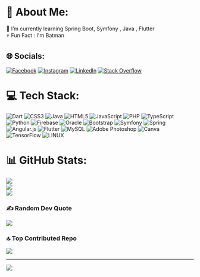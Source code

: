 # 💫 About Me:
🌱 I’m currently learning Spring Boot, Symfony , Java , Flutter<br>⚡ Fun Fact : I'm Batman


## 🌐 Socials:
[![Facebook](https://img.shields.io/badge/Facebook-%231877F2.svg?logo=Facebook&logoColor=white)](https://facebook.com/aziz.khannoussi) [![Instagram](https://img.shields.io/badge/Instagram-%23E4405F.svg?logo=Instagram&logoColor=white)](https://instagram.com/azizkhannoussi) [![LinkedIn](https://img.shields.io/badge/LinkedIn-%230077B5.svg?logo=linkedin&logoColor=white)](https://linkedin.com/in/khannoussi-mohamed-aziz) [![Stack Overflow](https://img.shields.io/badge/-Stackoverflow-FE7A16?logo=stack-overflow&logoColor=white)](https://stackoverflow.com/users/mohamed-aziz-khannoussi) 

# 💻 Tech Stack:
![Dart](https://img.shields.io/badge/dart-%230175C2.svg?style=flat&logo=dart&logoColor=white) ![CSS3](https://img.shields.io/badge/css3-%231572B6.svg?style=flat&logo=css3&logoColor=white) ![Java](https://img.shields.io/badge/java-%23ED8B00.svg?style=flat&logo=java&logoColor=white) ![HTML5](https://img.shields.io/badge/html5-%23E34F26.svg?style=flat&logo=html5&logoColor=white) ![JavaScript](https://img.shields.io/badge/javascript-%23323330.svg?style=flat&logo=javascript&logoColor=%23F7DF1E) ![PHP](https://img.shields.io/badge/php-%23777BB4.svg?style=flat&logo=php&logoColor=white) ![TypeScript](https://img.shields.io/badge/typescript-%23007ACC.svg?style=flat&logo=typescript&logoColor=white) ![Python](https://img.shields.io/badge/python-3670A0?style=flat&logo=python&logoColor=ffdd54) ![Firebase](https://img.shields.io/badge/firebase-%23039BE5.svg?style=flat&logo=firebase) ![Oracle](https://img.shields.io/badge/Oracle-F80000?style=flat&logo=oracle&logoColor=white) ![Bootstrap](https://img.shields.io/badge/bootstrap-%23563D7C.svg?style=flat&logo=bootstrap&logoColor=white) ![Symfony](https://img.shields.io/badge/symfony-%23000000.svg?style=flat&logo=symfony&logoColor=white) ![Spring](https://img.shields.io/badge/spring-%236DB33F.svg?style=flat&logo=spring&logoColor=white) ![Angular.js](https://img.shields.io/badge/angular.js-%23E23237.svg?style=flat&logo=angularjs&logoColor=white) ![Flutter](https://img.shields.io/badge/Flutter-%2302569B.svg?style=flat&logo=Flutter&logoColor=white) ![MySQL](https://img.shields.io/badge/mysql-%2300f.svg?style=flat&logo=mysql&logoColor=white) ![Adobe Photoshop](https://img.shields.io/badge/adobephotoshop-%2331A8FF.svg?style=flat&logo=adobephotoshop&logoColor=white) ![Canva](https://img.shields.io/badge/Canva-%2300C4CC.svg?style=flat&logo=Canva&logoColor=white) ![TensorFlow](https://img.shields.io/badge/TensorFlow-%23FF6F00.svg?style=flat&logo=TensorFlow&logoColor=white) ![LINUX](https://img.shields.io/badge/Linux-FCC624?style=flat&logo=linux&logoColor=black)
# 📊 GitHub Stats:
![](https://github-readme-stats.vercel.app/api?username=Azizkh07&theme=dark&hide_border=false&include_all_commits=false&count_private=false)<br/>
![](https://github-readme-streak-stats.herokuapp.com/?user=Azizkh07&theme=dark&hide_border=false)<br/>
![](https://github-readme-stats.vercel.app/api/top-langs/?username=Azizkh07&theme=dark&hide_border=false&include_all_commits=false&count_private=false&layout=compact)

### ✍️ Random Dev Quote
![](https://quotes-github-readme.vercel.app/api?type=horizontal&theme=tokyonight)

### 🔝 Top Contributed Repo
![](https://github-contributor-stats.vercel.app/api?username=Azizkh07&limit=5&theme=dark&combine_all_yearly_contributions=true)

---
[![](https://visitcount.itsvg.in/api?id=Azizkh07&icon=1&color=0)](https://visitcount.itsvg.in)

<!-- Proudly created with GPRM ( https://gprm.itsvg.in ) -->

